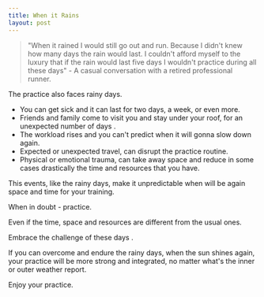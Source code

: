 ```yaml
---
title: When it Rains
layout: post
---
```

>"When it rained I would still go out and run. Because I didn't knew how many days the rain would last. I couldn't afford myself to the luxury that if the rain would last five days I wouldn't practice during all these days"  - A casual conversation with a retired professional runner.

The practice also faces rainy days.

+  You can get sick and it can last for two days, a week, or even more.
+  Friends and family come to visit you and stay under your roof, for an unexpected number of days .
+ The workload rises and you can't  predict when it will gonna slow down again.
+ Expected or unexpected travel, can disrupt the practice routine.
+ Physical or emotional trauma, can take away space and reduce in some cases drastically the time and resources that you have.

This events, like the rainy days, make it unpredictable when will be again space and time for your training.

When in doubt - practice.

Even if the time, space and resources are different from the usual ones.

Embrace the challenge of these days .

If you can overcome and endure the rainy days, when the sun shines again, your practice will be more strong and integrated, no matter what's the inner or outer  weather report.

Enjoy your practice.
